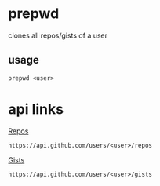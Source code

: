 # prepwd
clones all repos/gists of a user

## usage
```
prepwd <user>
```

# api links
[<user> Repos](https://api.github.com/users/<user>/repos)
```
https://api.github.com/users/<user>/repos
```

[<user> Gists](https://api.github.com/users/<user>/gists)
```
https://api.github.com/users/<user>/gists
```
